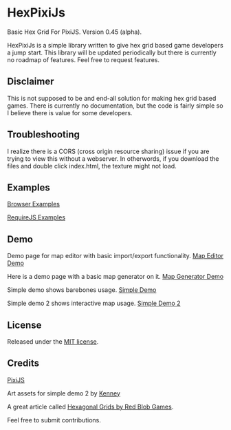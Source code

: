 HexPixiJs
=========
Basic Hex Grid For PixiJS. Version 0.45 (alpha).

HexPixiJs is a simple library written to give hex grid based game developers a jump start. This library will be updated periodically but there is currently no roadmap of features. Feel free to request features.


Disclaimer
----------
This is not supposed to be and end-all solution for making hex grid based games. There is currently no documentation, but the code is fairly simple so I believe there is value for some developers. 

Troubleshooting
---------------
I realize there is a CORS (cross origin resource sharing) issue if you are trying to view this without a webserver. In otherwords, if you download the files and double click index.html, the texture might not load.

Examples
-----
[Browser Examples](https://github.com/alforno-productions/HexPixiJs/tree/master/examples/browser)

[RequireJS Examples](https://github.com/alforno-productions/HexPixiJs/tree/master/examples/requirejs)

Demo
----
Demo page for map editor with basic import/export functionality.
[Map Editor Demo](http://yungsippin.com/hexpixi/pb_mapeditor.html)

Here is a demo page with a basic map generator on it.
[Map Generator Demo](http://yungsippin.com/hexpixi/)

Simple demo shows barebones usage.
[Simple Demo](http://yungsippin.com/hexpixi/simpleDemo.html)

Simple demo 2 shows interactive map usage.
[Simple Demo 2](http://yungsippin.com/hexpixi/simpleDemo2.html)

License
-------
Released under the [MIT license](http://www.opensource.org/licenses/MIT).

Credits
-------
[PixiJS](http://www.pixijs.com/)

Art assets for simple demo 2 by [Kenney](http://opengameart.org/users/kenney)

A great article called [Hexagonal Grids by Red Blob Games](http://www.redblobgames.com/grids/hexagons/).

Feel free to submit contributions.
